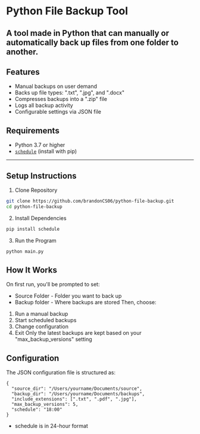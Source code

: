 # Python File Backup Tool
A tool made in Python that can manually or automatically back up files from one folder to another.
---
## Features
- Manual backups on user demand
- Backs up file types: ".txt", ".jpg", and ".docx"
- Compresses backups into a ".zip" file
- Logs all backup activity
- Configurable settings via JSON file

## Requirements
- Python 3.7 or higher
- [`schedule`](https://pypi.org/project/schedule/) (install with pip)

---
## Setup Instructions
1. Clone Repository
```bash
git clone https://github.com/brandonCS06/python-file-backup.git
cd python-file-backup
```
2. Install Dependencies
```bash
pip install schedule
```
3. Run the Program
```bash
python main.py
```
## How It Works
On first run, you'll be prompted to set:
* Source Folder - Folder you want to back up
* Backup folder - Where backups are stored
Then, choose:
1. Run a manual backup
2. Start scheduled backups
3. Change configuration
4. Exit
Only the latest backups are kept based on your "max_backup_versions" setting

## Configuration
The JSON configuration file is structured as:
```
{
  "source_dir": "/Users/yourname/Documents/source",
  "backup_dir": "/Users/yourname/Documents/backups",
  "include_extensions": [".txt", ".pdf", ".jpg"],
  "max_backup_versions": 5,
  "schedule": "18:00"
}
```
* schedule is in 24-hour format

